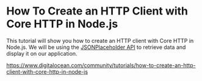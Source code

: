 # How To Create an HTTP Client with Core HTTP in Node.js

This tutorial will show you how to create an HTTP client with Core HTTP in Node.js. We will be using the [JSONPlaceholder API](https://jsonplaceholder.typicode.com/) to retrieve data and display it on our application.

https://www.digitalocean.com/community/tutorials/how-to-create-an-http-client-with-core-http-in-node-js
